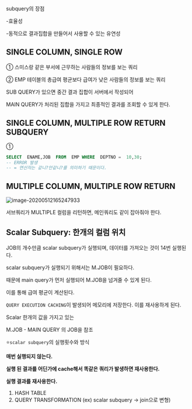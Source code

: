 subquery의 장점

-효율성

-동적으로 결과집합을 만들어서 사용할 수 있는 유연성



## SINGLE COLUMN, SINGLE ROW

①  스미스랑 같은 부서에 근무하는 사람들의 정보를 보는 쿼리

② EMP 테이블의 총급여 평균보다 급여가 낮은 사람들의 정보를 보는 쿼리



SUB QUERY가 있으면 중간 결과 집합이 서버에서 작성되어 

MAIN QUERY가 처리된 집합을 가지고 최종적인 결과를 조회할 수 있게 한다.



## SINGLE COLUMN, MULTIPLE ROW RETURN  SUBQUERY



① 

```SQL
SELECT  ENAME,JOB  FROM  EMP WHERE  DEPTNO =  10,30;      
-- ERROR 발생
-- = 연산자는 같니?안같니?를 의미하기 때문이다.
```



## MULTIPLE COLUMN, MULTIPLE ROW RETURN

![image-20200512165247933](images/image-20200512165247933.png)

서브쿼리가 MULTIPLE 컬럼을 리턴하면, 메인쿼리도 같이 잡아줘야 한다.



## Scalar Subquery: 한개의 컬럼 위치

JOB의 개수만큼 scalar subquery가 실행되며, 데이터를 가져오는 것이 14번 실행된다.

scalar subquery가 실행되기 위해서는 M.JOB이 필요하다.

때문에 main query가 먼저 실행되어 M.JOB을 넘겨줄 수 있게 된다.

이를 통해 급여 평균이 계산된다.

`QUERY EXECUTION CACHING`이 발생되어 메모리에 저장한다. 이를 재사용하게 된다.



Scalar 한개의 값을 가지고 있는

M.JOB - MAIN QUERY 의 JOB을 참조



:star:`scalar subquery`의 실행횟수와 방식

**매번 실행되지 않는다.**

**실행 된 결과를 어딘가에 cache해서 똑같은 쿼리가 발생하면 재사용한다.**

**실행 결과를 재사용한다.**





1. HASH TABLE
2. QUERY TRANSFORMATION (ex) scalar subquery -> join으로 변형)





